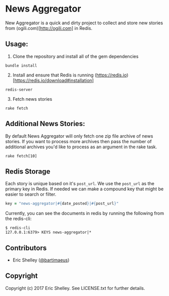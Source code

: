 # News Aggregator

New Aggregator is a quick and dirty project to collect and store new stories from (ogili.com)[http://ogili.com] in Redis.

## Usage:

1. Clone the repository and install all of the gem dependencies

  `bundle install`

2. Install and ensure that Redis is running (https://redis.io)[https://redis.io/download#installation]

  `redis-server`

3. Fetch news stories

  `rake fetch`

## Additional News Stories:

By default News Aggregator will only fetch one zip file archive of news stories. If you want to process more archives then pass the number of additional archives you'd like to process as an argument in the rake task.

`rake fetch[10]`

## Redis Storage

Each story is unique based on it's `post_url`. We use the `post_url` as the primary key in Redis. If needed we can make a compound key that might be easier to search or filter.

```ruby
key = "news-aggregator|#{date_posted}|#{post_url}"
```

Currently, you can see the documents in redis by running the following from the redis-cli:

```
$ redis-cli
127.0.0.1:6379> KEYS news-aggregator|*
```

## Contributors

 * Eric Shelley ([@bartimaeus](https://github.com/bartimaeus))

## Copyright

Copyright (c) 2017 Eric Shelley. See LICENSE.txt for further details.
